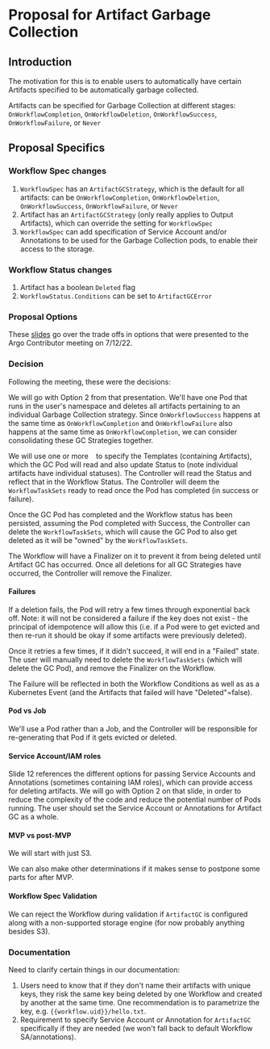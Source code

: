 # Proposal for Artifact Garbage Collection

## Introduction
The motivation for this is to enable users to automatically have certain Artifacts specified to be automatically garbage collected. 

Artifacts can be specified for Garbage Collection at different stages: `OnWorkflowCompletion`, `OnWorkflowDeletion`, `OnWorkflowSuccess`, `OnWorkflowFailure`, or `Never`

## Proposal Specifics

### Workflow Spec changes
1. `WorkflowSpec` has an `ArtifactGCStrategy`, which is the default for all artifacts: can be `OnWorkflowCompletion`, `OnWorkflowDeletion`, `OnWorkflowSuccess`, `OnWorkflowFailure`, or `Never`
2. Artifact has an `ArtifactGCStrategy` (only really applies to Output Artifacts), which can override the setting for `WorkflowSpec`
3. `WorkflowSpec` can add specification of Service Account and/or Annotations to be used for the Garbage Collection pods, to enable their access to the storage.

### Workflow Status changes
1. Artifact has a boolean `Deleted` flag
2. `WorkflowStatus.Conditions` can be set to `ArtifactGCError`

### Proposal Options

These [slides](../assets/artifact-gc-proposal.pptx) go over the trade offs in options that were presented to the Argo Contributor meeting on 7/12/22.

### Decision

Following the meeting, these were the decisions:

We will go with Option 2 from that presentation. We'll have one Pod that runs in the user's namespace and deletes all artifacts pertaining to an individual Garbage Collection strategy. Since `OnWorkflowSuccess` happens at the same time as `OnWorkflowCompletion` and `OnWorkflowFailure` also happens at the same time as `OnWorkflowCompletion`, we can consider consolidating these GC Strategies together. 

We will use one or more `
` to specify the Templates (containing Artifacts), which the GC Pod will read and also update Status to (note individual artifacts have individual statuses). The Controller will read the Status and reflect that in the Workflow Status. The Controller will deem the `WorkflowTaskSets` ready to read once the Pod has completed (in success or failure).

Once the GC Pod has completed and the Workflow status has been persisted, assuming the Pod completed with Success, the Controller can delete the `WorkflowTaskSets`, which will cause the GC Pod to also get deleted as it will be "owned" by the `WorkflowTaskSets`.

The Workflow will have a Finalizer on it to prevent it from being deleted until Artifact GC has occurred. Once all deletions for all GC Strategies have occurred, the Controller will remove the Finalizer.

#### Failures

If a deletion fails, the Pod will retry a few times through exponential back off. Note: it will not be considered a failure if the key does not exist - the principal of idempotence will allow this (i.e. if a Pod were to get evicted and then re-run it should be okay if some artifacts were previously deleted).

Once it retries a few times, if it didn't succeed, it will end in a "Failed" state. The user will manually need to delete the `WorkflowTaskSets` (which will delete the GC Pod), and remove the Finalizer on the Workflow.

The Failure will be reflected in both the Workflow Conditions as well as as a Kubernetes Event (and the Artifacts that failed will have "Deleted"=false).

#### Pod vs Job

We'll use a Pod rather than a Job, and the Controller will be responsible for re-generating that Pod if it gets evicted or deleted.

#### Service Account/IAM roles

Slide 12 references the different options for passing Service Accounts and Annotations (sometimes containing IAM roles), which can provide access for deleting artifacts. We will go with Option 2 on that slide, in order to reduce the complexity of the code and reduce the potential number of Pods running. The user should set the Service Account or Annotations for Artifact GC as a whole.

#### MVP vs post-MVP

We will start with just S3. 

We can also make other determinations if it makes sense to postpone some parts for after MVP.

#### Workflow Spec Validation

We can reject the Workflow during validation if `ArtifactGC` is configured along with a non-supported storage engine (for now probably anything besides S3).


### Documentation

Need to clarify certain things in our documentation:
1. Users need to know that if they don't name their artifacts with unique keys, they risk the same key being deleted by one Workflow and created by another at the same time. One recommendation is to parametrize the key, e.g. `{{workflow.uid}}/hello.txt`.
2. Requirement to specify Service Account or Annotation for `ArtifactGC` specifically if they are needed (we won't fall back to default Workflow SA/annotations).


 
